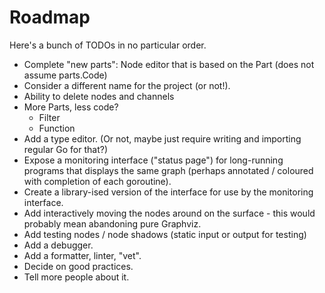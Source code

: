 # Roadmap

Here's a bunch of TODOs in no particular order.

* Complete "new parts": Node editor that is based on the Part (does not assume parts.Code)
* Consider a different name for the project (or not!).
* Ability to delete nodes and channels
* More Parts, less code?
    * Filter
    * Function
* Add a type editor. (Or not, maybe just require writing and importing regular Go for that?)
* Expose a monitoring interface ("status page") for long-running programs that displays the same graph (perhaps annotated / coloured with completion of each goroutine).
* Create a library-ised version of the interface for use by the monitoring interface.
* Add interactively moving the nodes around on the surface - this would probably mean abandoning pure Graphviz.
* Add testing nodes / node shadows (static input or output for testing)
* Add a debugger.
* Add a formatter, linter, "vet".
* Decide on good practices.
* Tell more people about it.
